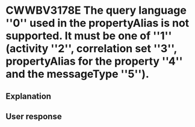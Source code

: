 # CWWBV3178E The query language ''0'' used in the propertyAlias is not supported. It must be one of ''1'' (activity ''2'', correlation set ''3'', propertyAlias for the property ''4'' and the messageType ''5'').

## Explanation

## User response